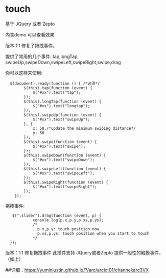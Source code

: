 touch
=====

基于 JQuery 或者 Zepto

内含demo 可以查看效果

版本:1.1     修复了拖拽事件。

提供了常用的几个事件: tap,longTap, swipeUp,swipeDown,swipeLeft,swipeRight,swipe,drag

你可以这样来使用:

      $(document).ready(function () { /*必须*/
            $(this).tap(function (event) {
                $("#xx").text("tap");
            });
            $(this).longTap(function (event) {
                $("#xx").text("longtap");
            });
            $(this).swipeUp(function (event) {
                $("#xx").text("swipeUp");
            }, {
                x: 50,/*update the minimum swiping distance*/
                y: 50
            });
            $(this).swipe(function (event) {
                $("#xx").text("swipe");
            });
            $(this).swipeDown(function (event) {
                $("#xx").text("swipeDown");
            });
            $(this).swipeLeft(function (event) {
                $("#xx").text("swipeLeft");
            });
            $(this).swipeRight(function (event) {
                $("#xx").text("swipeRight");
            });
        });

拖拽事件:

       $(".slider").drag(function (event, p) {
                console.log(p.x,p.y,p.xs,p.ys);
                /*
                  p.x,p.y: touch position now
                  p.xs,p.ys: touch position when you start to touch
                */
      });
      
     
版本：1.1
修复拖拽事件
此插件支持 JQuery或者Zepto
提供一般性的触摸事件，（如上）

##详细：https://yuminjustin.github.io/?/arc/arcid:01/channel:arc3VX


     
